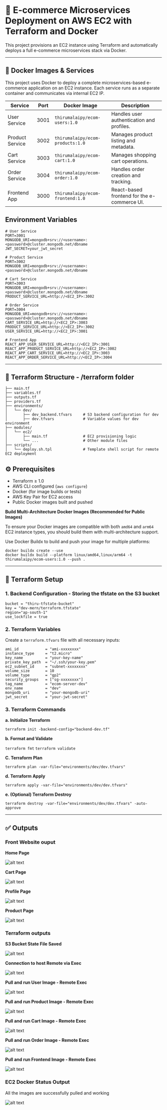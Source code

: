 # 🛒 E-commerce Microservices Deployment on AWS EC2 with Terraform and Docker

This project provisions an EC2 instance using Terraform and automatically deploys a full e-commerce microservices stack via Docker.

---

## 🐳 Docker Images & Services

This project uses Docker to deploy a complete microservices-based e-commerce application on an EC2 instance. Each service runs as a separate container and communicates via internal EC2 IP.


| Service         | Port | Docker Image                          | Description                               |
|-----------------|------|----------------------------------------|-------------------------------------------|
| User Service    | 3001 | `thirumalaipy/ecom-users:1.0`         | Handles user authentication and profiles. |
| Product Service | 3002 | `thirumalaipy/ecom-products:1.0`      | Manages product listing and metadata.     |
| Cart Service    | 3003 | `thirumalaipy/ecom-cart:1.0`          | Manages shopping cart operations.         |
| Order Service   | 3004 | `thirumalaipy/ecom-order:1.0`         | Handles order creation and tracking.      |
| Frontend App    | 3000 | `thirumalaipy/ecom-frontend:1.0`      | React-based frontend for the e-commerce UI. |


## Environment Variables 
```
# User Service
PORT=3001
MONGODB_URI=mongodb+srv://<username>:<password>@cluster.mongodb.net/dbname
JWT_SECRET=your_jwt_secret

# Product Service
PORT=3002
MONGODB_URI=mongodb+srv://<username>:<password>@cluster.mongodb.net/dbname

# Cart Service
PORT=3003
MONGODB_URI=mongodb+srv://<username>:<password>@cluster.mongodb.net/dbname
PRODUCT_SERVICE_URL=http://<EC2_IP>:3002

# Order Service
PORT=3004
MONGODB_URI=mongodb+srv://<username>:<password>@cluster.mongodb.net/dbname
CART_SERVICE_URL=http://<EC2_IP>:3003
PRODUCT_SERVICE_URL=http://<EC2_IP>:3002
USER_SERVICE_URL=http://<EC2_IP>:3001

# Frontend App
REACT_APP_USER_SERVICE_URL=http://<EC2_IP>:3001
REACT_APP_PRODUCT_SERVICE_URL=http://<EC2_IP>:3002
REACT_APP_CART_SERVICE_URL=http://<EC2_IP>:3003
REACT_APP_ORDER_SERVICE_URL=http://<EC2_IP>:3004
```

---

## 📁 Terraform Structure - /terraform folder

```
├── main.tf
├── variables.tf
├── outputs.tf
├── providers.tf
├── environments/
│   └── dev/
│       ├── dev_backend.tfvars     # S3 backend configuration for dev
│       ├── dev.tfvars             # Variable values for dev environment
├── modules/
│   └── ec2/
│       ├── main.tf                # EC2 provisioning logic
│       └── ...                    # Other module files
├── scripts/
│   └── deploy.sh.tpl              # Template shell script for remote EC2 deployment
```

## ⚙️ Prerequisites

- Terraform ≥ 1.0
- AWS CLI configured (`aws configure`)
- Docker (for image builds or tests)
- AWS Key Pair for EC2 access
- Public Docker images built and pushed

**Build Multi-Architecture Docker Images (Recommended for Public Images)**

To ensure your Docker images are compatible with both `amd64` and `arm64` EC2 instance types, you should build them with multi-architecture support.

Use Docker Buildx to build and push your image for multiple platforms:

```
docker buildx create --use
docker buildx build --platform linux/amd64,linux/arm64 -t thirumalaipy/ecom-users:1.0 --push .
```

---

## 🌱 Terraform Setup

### 1. Backend Configuration - Storing the tfstate on the S3 bucket

```
bucket = "thiru-tfstate-bucket"
key = "dev-mern/terraform.tfstate"
region="ap-south-1"
use_lockfile = true
```

### 2. Terraform Variables

Create a `terraform.tfvars` file with all necessary inputs:

```
ami_id            = "ami-xxxxxxxx"
instance_type     = "t2.micro"
key_name          = "your-key-name"
private_key_path  = "~/.ssh/your-key.pem"
ec2_subnet_id     = "subnet-xxxxxxxx"
volume_size       = 10
volume_type       = "gp2"
security_groups   = ["sg-xxxxxxxx"]
tag_name          = "ecom-server-dev"
env_name          = "dev"
mongodb_uri       = "your-mongodb-uri"
jwt_secret        = "your-jwt-secret"
```

### 3. Terraform Commands

**a. Initialize Terraform**

`terraform init -backend-config="backend-dev.tf"`

**b. Format and Validate**

`terraform fmt`
`terraform validate`

**C. Terraform Plan**

`terraform plan -var-file="environments/dev/dev.tfvars"`

**d. Terraform Apply**

`terraform apply -var-file="environments/dev/dev.tfvars"`


**e. (Optional) Terraform Destroy**

`terraform destroy -var-file="environments/dev/dev.tfvars" -auto-approve`

---

## ✅ Outputs

### Front Website ouput

**Home Page**

![alt text](output/home.png)

**Cart Page**

![alt text](output/cart.png)

**Profile Page**

![alt text](output/profile_page.png)

**Product Page**

![alt text](output/products.png)

### Terraform outputs

**S3 Bucket State File Saved**

![alt text](output/s3_tfstafe.png)

**Connection to host Remote via Exec**

![alt text](output/remote_exec.png)

**Pull and run User Image - Remote Exec**

![alt text](output/user_pull.png)


**Pull and run Product Image - Remote Exec**

![alt text](output/products_pull.png)


**Pull and run Cart Image - Remote Exec**

![alt text](output/cart_pull.png)


**Pull and run Order Image - Remote Exec**

![alt text](output/order_pull.png)


**Pull and run Frontend Image - Remote Exec**

![alt text](output/front_pull.png)


### EC2 Docker Status Output

All the images are successfully pulled and working

![alt text](output/ec2_output.png)
